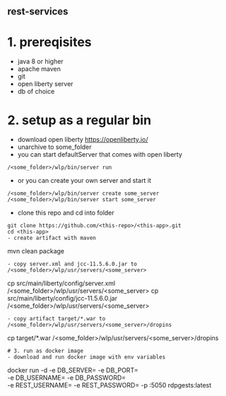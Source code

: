## rest-services

# 1. prereqisites
- java 8 or higher
- apache maven
- git
- open liberty server
- db of choice

# 2. setup as a regular bin
- download open liberty https://openliberty.io/
- unarchive to some_folder
- you can start defaultServer that comes with open liberty
```
/<some_folder>/wlp/bin/server run
```
- or you can create your own server and start it
```
/<some_folder>/wlp/bin/server create some_server
/<some_folder>/wlp/bin/server start some_server
```
- clone this repo and cd into folder
```
git clone https://github.com/<this-repo>/<this-app>.git
cd <this-app>
- create artifact with maven
```
mvn clean package
```
- copy server.xml and jcc-11.5.6.0.jar to /<some_folder>/wlp/usr/servers/<some_server>
```
cp src/main/liberty/config/server.xml /<some_folder>/wlp/usr/servers/<some_server>
cp src/main/liberty/config/jcc-11.5.6.0.jar /<some_folder>/wlp/usr/servers/<some_server>
```
- copy artifact target/*.war to /<some_folder>/wlp/usr/servers/<some_server>/dropins
```
cp target/*.war /<some_folder>/wlp/usr/servers/<some_server>/dropins
```
# 3. run as docker image
- download and run docker image with env variables
```
docker run -d -e DB_SERVER=<db-serverName-or-IP> -e DB_PORT=<db-port> \
-e DB_USERNAME=<db-username> -e DB_PASSWORD=<db-password> \
-e REST_USERNAME=<access-username> -e REST_PASSWORD=<access-password> -p <port-to-listen>:5050 rdpgests:latest
```
